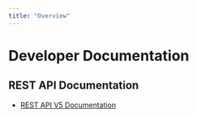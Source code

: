 ```yaml
---
title: "Overview"
---
```


# Developer Documentation

## REST API Documentation

* [REST API V5 Documentation](rest.md)
